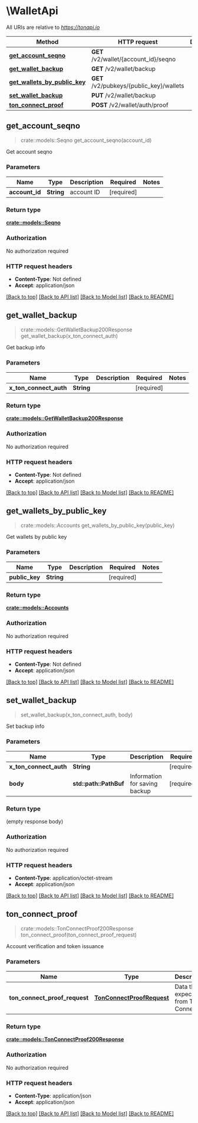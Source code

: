 # \WalletApi

All URIs are relative to *https://tonapi.io*

Method | HTTP request | Description
------------- | ------------- | -------------
[**get_account_seqno**](WalletApi.md#get_account_seqno) | **GET** /v2/wallet/{account_id}/seqno | 
[**get_wallet_backup**](WalletApi.md#get_wallet_backup) | **GET** /v2/wallet/backup | 
[**get_wallets_by_public_key**](WalletApi.md#get_wallets_by_public_key) | **GET** /v2/pubkeys/{public_key}/wallets | 
[**set_wallet_backup**](WalletApi.md#set_wallet_backup) | **PUT** /v2/wallet/backup | 
[**ton_connect_proof**](WalletApi.md#ton_connect_proof) | **POST** /v2/wallet/auth/proof | 



## get_account_seqno

> crate::models::Seqno get_account_seqno(account_id)


Get account seqno

### Parameters


Name | Type | Description  | Required | Notes
------------- | ------------- | ------------- | ------------- | -------------
**account_id** | **String** | account ID | [required] |

### Return type

[**crate::models::Seqno**](Seqno.md)

### Authorization

No authorization required

### HTTP request headers

- **Content-Type**: Not defined
- **Accept**: application/json

[[Back to top]](#) [[Back to API list]](../README.md#documentation-for-api-endpoints) [[Back to Model list]](../README.md#documentation-for-models) [[Back to README]](../README.md)


## get_wallet_backup

> crate::models::GetWalletBackup200Response get_wallet_backup(x_ton_connect_auth)


Get backup info

### Parameters


Name | Type | Description  | Required | Notes
------------- | ------------- | ------------- | ------------- | -------------
**x_ton_connect_auth** | **String** |  | [required] |

### Return type

[**crate::models::GetWalletBackup200Response**](getWalletBackup_200_response.md)

### Authorization

No authorization required

### HTTP request headers

- **Content-Type**: Not defined
- **Accept**: application/json

[[Back to top]](#) [[Back to API list]](../README.md#documentation-for-api-endpoints) [[Back to Model list]](../README.md#documentation-for-models) [[Back to README]](../README.md)


## get_wallets_by_public_key

> crate::models::Accounts get_wallets_by_public_key(public_key)


Get wallets by public key

### Parameters


Name | Type | Description  | Required | Notes
------------- | ------------- | ------------- | ------------- | -------------
**public_key** | **String** |  | [required] |

### Return type

[**crate::models::Accounts**](Accounts.md)

### Authorization

No authorization required

### HTTP request headers

- **Content-Type**: Not defined
- **Accept**: application/json

[[Back to top]](#) [[Back to API list]](../README.md#documentation-for-api-endpoints) [[Back to Model list]](../README.md#documentation-for-models) [[Back to README]](../README.md)


## set_wallet_backup

> set_wallet_backup(x_ton_connect_auth, body)


Set backup info

### Parameters


Name | Type | Description  | Required | Notes
------------- | ------------- | ------------- | ------------- | -------------
**x_ton_connect_auth** | **String** |  | [required] |
**body** | **std::path::PathBuf** | Information for saving backup | [required] |

### Return type

 (empty response body)

### Authorization

No authorization required

### HTTP request headers

- **Content-Type**: application/octet-stream
- **Accept**: application/json

[[Back to top]](#) [[Back to API list]](../README.md#documentation-for-api-endpoints) [[Back to Model list]](../README.md#documentation-for-models) [[Back to README]](../README.md)


## ton_connect_proof

> crate::models::TonConnectProof200Response ton_connect_proof(ton_connect_proof_request)


Account verification and token issuance

### Parameters


Name | Type | Description  | Required | Notes
------------- | ------------- | ------------- | ------------- | -------------
**ton_connect_proof_request** | [**TonConnectProofRequest**](TonConnectProofRequest.md) | Data that is expected from TON Connect | [required] |

### Return type

[**crate::models::TonConnectProof200Response**](tonConnectProof_200_response.md)

### Authorization

No authorization required

### HTTP request headers

- **Content-Type**: application/json
- **Accept**: application/json

[[Back to top]](#) [[Back to API list]](../README.md#documentation-for-api-endpoints) [[Back to Model list]](../README.md#documentation-for-models) [[Back to README]](../README.md)

